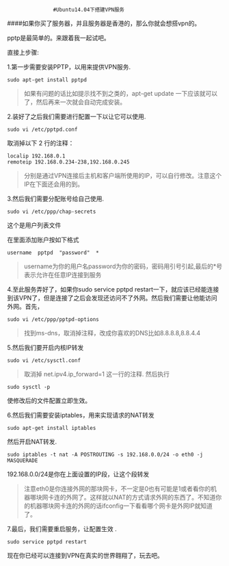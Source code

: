 
                   #Ubuntu14.04下搭建VPN服务

####如果你买了服务器，并且服务器是香港的，那么你就会想搭vpn的。

pptp是最简单的。来跟着我一起试吧。

直接上步骤:

1.第一步需要安装PPTP，以用来提供VPN服务.
```
sudo apt-get install pptpd
```
>如果有问题的话比如提示找不到之类的，apt-get update 一下应该就可以了，然后再来一次就会自动完成安装。



2.装好了之后我们需要进行配置一下以让它可以使用.

```
sudo vi /etc/pptpd.conf
```

取消掉以下 2 行的注释：
```
localip 192.168.0.1
remoteip 192.168.0.234-238,192.168.0.245
```

>分别是通过VPN连接后主机和客户端所使用的IP，可以自行修改。注意这个IP在下面还会用的到。



3.然后我们需要分配账号给自己使用.
```
sudo vi /etc/ppp/chap-secrets
``` 

这个是用户列表文件

在里面添加账户按如下格式
```
username  pptpd  "password"  *

```
>username为你的用户名password为你的密码，密码用引号引起,最后的*号表示允许在任意IP连接到服务


4.至此服务弄好了，如果你sudo service pptpd restart一下，就应该已经能连接到该VPN了，但是连接了之后会发现还访问不了外网。然后我们需要让他能访问外网。首先，
```
sudo vi /etc/ppp/pptpd-options
```

>找到ms-dns，取消掉注释，改成你喜欢的DNS比如8.8.8.8,8.8.4.4



5.然后我们要开启内核IP转发
```
sudo vi /etc/sysctl.conf

```

>取消掉 net.ipv4.ip_forward=1 这一行的注释.
然后执行
```
sudo sysctl -p
```
使修改后的文件配置立即生效。



6.然后我们需要安装iptables，用来实现请求的NAT转发
```
sudo apt-get install iptables
```

然后开启NAT转发.
```
sudo iptables -t nat -A POSTROUTING -s 192.168.0.0/24 -o eth0 -j MASQUERADE
```

192.168.0.0/24是你在上面设置的IP段，让这个段转发

>注意eth0是你连接外网的那块网卡，不一定是0也有可能是1或者看你的机器哪块网卡连的外网了。这样就以NAT的方式请求外网的东西了。不知道你的机器哪块网卡连的外网的话ifconfig一下看看哪个网卡是外网IP就知道了。



7.最后，我们需要重启服务，让配置生效 .
```
sudo service pptpd restart
```



现在你已经可以连接到VPN在真实的世界翱翔了，玩去吧。


